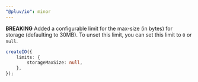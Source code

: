 ```yaml
---
"@pluv/io": minor
---
```


**BREAKING** Added a configurable limit for the max-size (in bytes) for storage (defaulting to 30MB). To unset this limit, you can set this limit to `0` or `null`.

```ts
createIO({
    limits: {
        storageMaxSize: null,
    },
});
```
